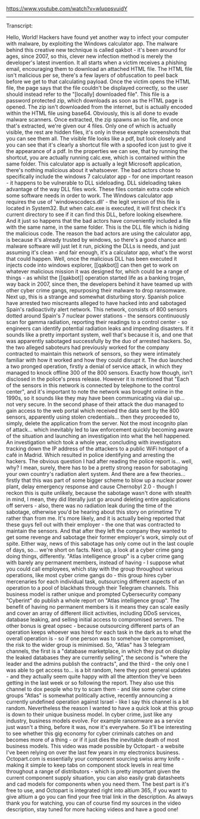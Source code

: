 https://www.youtube.com/watch?v=wluppsvuidY

---
Transcript:

Hello, World! Hackers have found yet another way to infect your computer with malware, by exploiting the Windows calculator app. The malware behind this creative new technique is called qakbot - it's been around for ages, since 2007, so this, clever new infection method is merely the developer's latest invention. It all starts when a victim receives a phishing email, encouraging them to download an attached HTML file. The HTML file isn't malicious per se, there's a few layers of obfuscation to peel back before we get to that calculating payload. Once the victim opens the HTML file, the page says that the file couldn't be displayed correctly, so the user should instead refer to the "[locally] downloaded file". This file is a password protected zip, which downloads as soon as the HTML page is opened. The zip isn't downloaded from the internet, but is actually encoded within the HTML file using base64. Obviously, this is all done to evade malware scanners. Once extracted, the zip spawns an iso file, and once that's extracted, we're given our 4 files. Only one of which is actually visible, the rest are hidden files, it's only in these example screenshots that you can see them all. The visible file looks like a pdf, but look closely and you can see that it's clearly a shortcut file with a spoofed icon just to give it the appearance of a pdf. In the properties we can see, that by running the shortcut, you are actually running calc.exe, which is contained within the same folder. This calculator app is actually a legit Microsoft application, there's nothing malicious about it whatsoever. The bad actors chose to specifically include the windows 7 calculator app - for one important reason - it happens to be vulnerable to DLL sideloading. DLL sideloading takes advantage of the way DLL files work. These files contain extra code which some software needs in order to work. The Windows calculator app requires the use of 'windowscodecs.dll' - the legit version of this file is located in System32. But when calc.exe is executed, it will first check it's current directory to see if it can find this DLL, before looking elsewhere. And it just so happens that the bad actors have conveniently included a file with the same name, in the same folder. This is the DLL file which is hiding the malicious code. The reason the bad actors are using the calculator app, is because it's already trusted by windows, so there's a good chance anti malware software will just let it run, picking the DLLs is needs, and just assuming it's clean - and fair enough, it's a calculator app, what's the worst that could happen. Well, once the malicious DLL has been executed it injects code into windows explorer, [[qakbot]] can then get to work on whatever malicious mission it was designed for, which could be a range of things - as whilst the [[qakbot]] operation started life as a banking trojan, way back in 2007, since then, the developers behind it have teamed up with other cyber crime gangs, repurposing their malware to drop ransomware. Next up, this is a strange and somewhat disturbing story. Spanish police have arrested two miscreants alleged to have hacked into and sabotaged Spain's radioactivity alert network. This network, consists of 800 sensors dotted around Spain's 7 nuclear power stations - the sensors continuously scan for gamma radiation, reporting their readings to a control center - so engineers can identify potential radiation leaks and impending disasters. If it sounds like a pretty important system, well that's because it is, and one that was apparently sabotaged successfully by the duo of arrested hackers. So, the two alleged saboteurs had previously worked for the company contracted to maintain this network of sensors, so they were intimately familiar with how it worked and how they could disrupt it. The duo launched a two pronged operation, firstly a denial of service attack, in which they managed to knock offline 300 of the 800 sensors. Exactly how though, isn't disclosed in the police's press release. However it is mentioned that "Each of the sensors in this network is connected by telephone to the control center", and it's important to note the network was brought online in the 1990s, so it sounds like they may have been communicating via dial up... not very secure. In the second phase of their attack the duo managed to gain access to the web portal which received the data sent by the 800 sensors, apparently using stolen credentials... then they proceeded to, simply, delete the application from the server. Not the most incognito plan of attack... which inevitably led to law enforcement quickly becoming aware of the situation and launching an investigation into what the hell happened. An investigation which took a whole year, concluding with investigators tracking down the IP address of the attackers to a public WiFi hotspot of a café in Madrid. Which resulted in police identifying and arresting the hackers. The obvious question I had after reading the police report is... well, why? I mean, surely, there has to be a pretty strong reason for sabotaging your own country's radiation alert system. And there are a few theories... firstly that this was part of some bigger scheme to blow up a nuclear power plant, delay emergency response and cause Chernobyl 2.0 - though I reckon this is quite unlikely, because the sabotage wasn't done with stealth in mind, I mean, they did literally just go around deleting entire applications off servers - also, there was no radiation leak during the time of the sabotage, otherwise you'd be hearing about this story on primetime TV rather than from me. It's more likely, and it is actually being reported that these guys fell out with their employer - the one that was contracted to maintain the sensors. And that after they left the company they wanted to get some revenge and sabotage their former employer's work, simply out of spite. Either way, news of this sabotage has only come out in the last couple of days, so... we're short on facts. Next up, a look at a cyber crime gang doing things, differently. "Atlas intelligence group" is a cyber crime gang with barely any permanent members, instead of having - I suppose what you could call employees, which stay with the group throughout various operations, like most cyber crime gangs do - this group hires cyber mercenaries for each individual task, outsourcing different aspects of an operation to a pool of blackhats through their Telegram channels. This business model is rather unique and prompted Cybersecurity company "Cyberint" do publish a whole report on "Atlas intelligence group". The benefit of having no permanent members is it means they can scale easily and cover an array of different illicit activities, including DDoS services, database leaking, and selling initial access to compromised servers. The other bonus is great opsec - because outsourcing different parts of an operation keeps whoever was hired for each task in the dark as to what the overall operation is - so if one person was to somehow be compromised, the risk to the wider group is minimised. So, "Atlas" has 3 telegram channels, the first is a "database marketplace, in which they put on display the leaked databases they are currently selling", the second is "where the leader and the admins publish the contracts", and the third - the only one I was able to get access to... is a bit random, here they post general updates - and they actually seem quite happy with all the attention they've been getting in the last week or so following the report. They also use this channel to dox people who try to scam them - and like some cyber crime groups "Atlas" is somewhat politically active, recently announcing a currently undefined operation against Israel - like I say this channel is a bit random. Nevertheless the reason I wanted to have a quick look at this group is down to their unique business model. In cyber crime, just like any industry, business models evolve. For example ransomware as a service just wasn't a thing, before it was, now it's everywhere. So it'll be interesting to see whether this gig economy for cyber criminals catches on and becomes more of a thing - or if it just dies the inevitable death of most business models. This video was made possible by Octopart - a website I've been relying on over the last few years in my electronics business. Octopart.com is essentially your component sourcing swiss army knife - making it simple to keep tabs on component stock levels in real time throughout a range of distributors - which is pretty important given the current component supply situation, you can also easily grab datasheets and cad models for components when you need them. The best part is it's free to use, and Octopart is integrated right into altium 365, if you want to give altium a go you can find your free trial link in the description. As always thank you for watching, you can of course find my sources in the video description, stay tuned for more hacking videos and have a good one!
